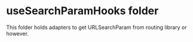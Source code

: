 # useSearchParamHooks folder

This folder holds adapters to get URLSearchParam from routing library or however.
